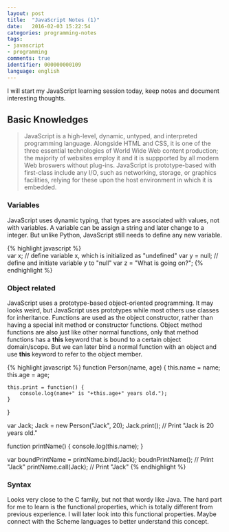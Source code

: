 ```yaml
---
layout: post
title:  "JavaScript Notes (1)"
date:   2016-02-03 15:22:54 
categories: programming-notes
tags: 
- javascript
- programming
comments: true
identifier: 000000000109
language: english
---
```


I will start my JavaScript learning session today, keep notes and document interesting thoughts.

## Basic Knowledges

> JavaScript is a high-level, dynamic, untyped, and interpreted programming language. Alongside HTML and CSS, it is one of the three essential technologies of World Wide Web content production; the majority of websites employ it and it is suppported by all modern Web broswers without plug-ins. JavaScript is prototype-based with first-class include any I/O, such as networking, storage, or graphics facilities, relying for these upon the host environment in which it is embedded.

### Variables

JavaScript uses dynamic typing, that types are associated with values, not with variables. A variable can be assign a string and later change to a integer. But unlike Python, JavaScript still needs to define any new variable. 

{% highlight javascript %}    
var x; // define variable x, which is initialized as "undefined"
var y = null; // define and initiate variable y to "null"
var z = "What is going on?";
{% endhighlight %}

### Object related

JavaScript uses a prototype-based object-oriented programming. It may looks weird, but JavaScript uses prototypes while most others use classes for inheritance. Functions are used as the object constructor, rather than having a special init method or constructor functions. Object method functions are also just like other normal functions, only that method functions has a **this** keyword that is bound to a certain object domain/scope. But we can later bind a normal function with an object and use **this** keyword to refer to the object member.

{% highlight javascript %}
function Person(name, age) {
    this.name = name;
    this.age = age;
    
    this.print = function() {
        console.log(name+" is "+this.age+" years old.");
    }
}

var Jack;
Jack = new Person("Jack", 20);
Jack.print();             // Print "Jack is 20 years old."

function printName() {
    console.log(this.name);
}

var boundPrintName = printName.bind(Jack);
boudnPrintName();         // Print "Jack"
printName.call(Jack);     // Print "Jack"
{% endhighlight %}

### Syntax

Looks very close to the C family, but not that wordy like Java. The hard part for me to learn is the functional properties, which is totally different from previous experience. I will later look into this functional properties. Maybe connect with the Scheme languages to better understand this concept.
